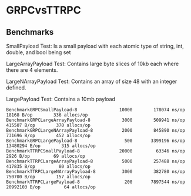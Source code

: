 # GRPCvsTTRPC

Benchmarks
---
SmallPayload Test: Is a small payload with each atomic type of string, int, double, and bool being set

LargeArrayPayload Test: Contains large byte slices of 10kb each where there are 4 elements.

LargeNArrayPayload Test: Contains an array of size 48 with an integer defined.

LargePayload Test: Contains a 10mb payload


```
BenchmarkGRPCSmallPayload-8          	   10000	    178074 ns/op	   18168 B/op	     336 allocs/op
BenchmarkGRPCLargeArrayPayload-8     	    3000	    509941 ns/op	  415507 B/op	     370 allocs/op
BenchmarkGRPCLargeNArrayPayload-8    	    2000	    845890 ns/op	  731696 B/op	     452 allocs/op
BenchmarkGRPCLargePayload-8          	     500	   3399196 ns/op	13480294 B/op	     315 allocs/op
BenchmarkTTRPCSmallPayload-8         	   20000	     63346 ns/op	    2926 B/op	      69 allocs/op
BenchmarkTTRPCLargeArrayPayload-8    	    5000	    257488 ns/op	  417835 B/op	      80 allocs/op
BenchmarkTTRPCLargeNArrayPayload-8   	    3000	    382780 ns/op	  750700 B/op	     157 allocs/op
BenchmarkTTRPCLargePayload-8         	     200	   7897544 ns/op	20992103 B/op	      64 allocs/op
```
